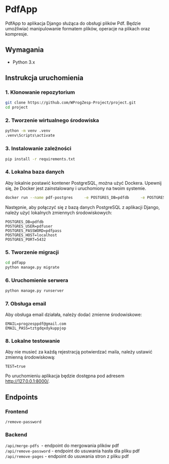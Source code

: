 # PdfApp

PdfApp to aplikacja Django służąca do obsługi plików Pdf. Będzie umożliwiać manipulowanie formatem plików, operacje na plikach oraz kompresje.

## Wymagania

- Python 3.x

## Instrukcja uruchomienia

### 1. Klonowanie repozytorium

```bash
git clone https://github.com/WProgZesp-Project/project.git
cd project
```
### 2. Tworzenie wirtualnego środowiska

```bash
python -m venv .venv
.venv\Scripts\activate
```

### 3. Instalowanie zależności

```bash
pip install -r requirements.txt
```

### 4. Lokalna baza danych
Aby lokalnie postawić kontener PostgreSQL, można użyć Dockera. Upewnij się, że Docker jest zainstalowany i uruchomiony na twoim systemie.
```bash
docker run --name pdf-postgres     -e POSTGRES_DB=pdfdb     -e POSTGRES_USER=pdfuser     -e POSTGRES_PASSWORD=pdfpass     -p 5432:5432     -d postgres:14
```
Następnie, aby połączyć się z bazą danych PostgreSQL z aplikacji Django, należy użyć lokalnych zmiennych środowiskowych:
```
POSTGRES_DB=pdfdb
POSTGRES_USER=pdfuser
POSTGRES_PASSWORD=pdfpass
POSTGRES_HOST=localhost
POSTGRES_PORT=5432
```

### 5. Tworzenie migracji

```bash
cd pdfapp
python manage.py migrate
```

### 6. Uruchomienie serwera
```bash
python manage.py runserver
```

### 7. Obsługa email
Aby obsługa email działała, należy dodać zmienne środowiskowe:
```
EMAIL=progzesppdf@gmail.com
EMAIL_PASS=tztgdqxdykuppjop
```

### 8. Lokalne testowanie
Aby nie musieć za każdą rejestracją potwierdzać maila, należy ustawić zmienną środowiskową:
```
TEST=true
```

Po uruchomieniu aplikacja będzie dostępna pod adresem http://127.0.0.1:8000/.


## Endpoints

### Frontend
`/remove-password`

### Backend
`/api/merge-pdfs `- endpoint do mergowania plików pdf  
`/api/remove-password` - endpoint do usuwania hasła dla pliku pdf   
`/api/remove-pages` - endpoint do usuwania stron z pliku pdf   

